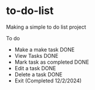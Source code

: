 # to-do-list
Making a simple to do list project

To do
- Make a make task DONE
- View Tasks DONE
- Mark task as completed DONE
- Edit a task DONE
- Delete a task DONE
- Exit (Completed 12/2/2024)
